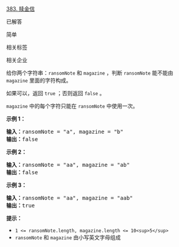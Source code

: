 [383. 赎金信](https://leetcode.cn/problems/ransom-note/)

已解答

简单

相关标签

相关企业

给你两个字符串：`ransomNote` 和 `magazine` ，判断 `ransomNote` 能不能由 `magazine` 里面的字符构成。

如果可以，返回 `true` ；否则返回 `false` 。

`magazine` 中的每个字符只能在 `ransomNote` 中使用一次。

**示例 1：**

<pre><strong>输入：</strong>ransomNote = "a", magazine = "b"
<strong>输出：</strong>false
</pre>

**示例 2：**

<pre><strong>输入：</strong>ransomNote = "aa", magazine = "ab"
<strong>输出：</strong>false
</pre>

**示例 3：**

<pre><strong>输入：</strong>ransomNote = "aa", magazine = "aab"
<strong>输出：</strong>true
</pre>

**提示：**

* `1 <= ransomNote.length, magazine.length <= 10<sup>5</sup>`
* `ransomNote` 和 `magazine` 由小写英文字母组成
